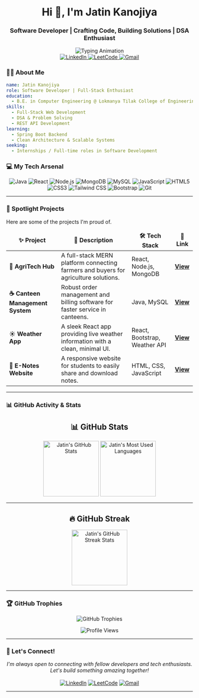 <div id="header" align="center">

  <h1 align="center">Hi 👋, I'm Jatin Kanojiya</h1>
  <h3 align="center">Software Developer | Crafting Code, Building Solutions | DSA Enthusiast</h3>
  <img src="https://readme-typing-svg.herokuapp.com?font=Fira+Code&size=22&pause=1000&color=00BFFF&width=435&lines=Aspiring+Software+Developer;Full-Stack+Enthusiast;Always+Learning+New+Things;React.js+%26+Java+Developer" alt="Typing Animation" />
</div>

<!-- Social & Profile Links -->
<div align="center">
  <a href="https://www.linkedin.com/in/jatin-kanojiya-72a11331b/" target="_blank">
    <img src="https://img.shields.io/badge/LinkedIn-0077B5?style=for-the-badge&logo=linkedin&logoColor=white" alt="LinkedIn"/>
  </a>
  <a href="https://leetcode.com/u/YOUR_LEETCODE_USERNAME/" target="_blank">
    <img src="https://img.shields.io/badge/-LeetCode-FFA116?style=for-the-badge&logo=LeetCode&logoColor=black" alt="LeetCode"/>
  </a>
  <a href="mailto:jatinkanoujiya8@gmail.com">
    <img src="https://img.shields.io/badge/Gmail-D14836?style=for-the-badge&logo=gmail&logoColor=white" alt="Gmail"/>
  </a>
</div>



### 👨‍💻 About Me

```yaml
name: Jatin Kanojiya
role: Software Developer | Full-Stack Enthusiast
education:
  - B.E. in Computer Engineering @ Lokmanya Tilak College of Engineering
skills:
  - Full-Stack Web Development
  - DSA & Problem Solving
  - REST API Development
learning:
  - Spring Boot Backend
  - Clean Architecture & Scalable Systems
seeking:
  - Internships / Full-time roles in Software Development
```

### 💻 My Tech Arsenal

<p align="center">
    <img src="https://img.shields.io/badge/Java-ED8B00?style=for-the-badge&logo=openjdk&logoColor=white" alt="Java"/>
    <img src="https://img.shields.io/badge/React-20232A?style=for-the-badge&logo=react&logoColor=61DAFB" alt="React"/>
    <img src="https://img.shields.io/badge/Node.js-339933?style=for-the-badge&logo=nodedotjs&logoColor=white" alt="Node.js"/>
    <img src="https://img.shields.io/badge/MongoDB-4EA94B?style=for-the-badge&logo=mongodb&logoColor=white" alt="MongoDB"/>
    <img src="https://img.shields.io/badge/MySQL-005C84?style=for-the-badge&logo=mysql&logoColor=white" alt="MySQL"/>
    <img src="https://img.shields.io/badge/JavaScript-F7DF1E?style=for-the-badge&logo=javascript&logoColor=black" alt="JavaScript"/>
    <img src="https://img.shields.io/badge/HTML5-E34F26?style=for-the-badge&logo=html5&logoColor=white" alt="HTML5"/>
    <img src="https://img.shields.io/badge/CSS3-1572B6?style=for-the-badge&logo=css3&logoColor=white" alt="CSS3"/>
    <img src="https://img.shields.io/badge/Tailwind_CSS-38B2AC?style=for-the-badge&logo=tailwind-css&logoColor=white" alt="Tailwind CSS"/>
    <img src="https://img.shields.io/badge/Bootstrap-563D7C?style=for-the-badge&logo=bootstrap&logoColor=white" alt="Bootstrap"/>
    <img src="https://img.shields.io/badge/Git-F05032?style=for-the-badge&logo=git&logoColor=white" alt="Git"/>
</p>

---

### 🌟 Spotlight Projects

Here are some of the projects I'm proud of.

<table>
  <thead align="center">
    <tr border: none;>
      <td><b>✨ Project</b></td>
      <td><b>📜 Description</b></td>
      <td><b>🛠️ Tech Stack</b></td>
      <td><b>🔗 Link</b></td>
    </tr>
  </thead>
  <tbody>
    <tr>
      <td><b>🌾 AgriTech Hub</b></td>
      <td>A full-stack MERN platform connecting farmers and buyers for agriculture solutions.</td>
      <td>React, Node.js, MongoDB</td>
      <td><a href="https://github.com/Jatin2004-code/AgriTech-Hub"><b>View</b></a></td>
    </tr>
    <tr>
      <td><b>☕ Canteen Management System</b></td>
      <td>Robust order management and billing software for faster service in canteens.</td>
      <td>Java, MySQL</td>
      <td><a href="https://github.com/Jatin2004-code/Canteen-Management-System"><b>View</b></a></td>
    </tr>
    <tr>
      <td><b>☀️ Weather App</b></td>
      <td>A sleek React app providing live weather information with a clean, minimal UI.</td>
      <td>React, Bootstrap, Weather API</td>
      <td><a href="https://jatin2004-code.github.io/Weather-App"/><b>View</b></a></td>
    </tr>
     <tr>
      <td><b>📝 E-Notes Website</b></td>
      <td>A responsive website for students to easily share and download notes.</td>
      <td>HTML, CSS, JavaScript</td>
      <td><a href="https://sites.google.com/view/enotez/home"><b>View</b></a></td>
    </tr>
  </tbody>
</table>


---

### 📊 GitHub Activity & Stats

<div align="center">
  <h2>📊 GitHub Stats</h2>
  <img src="https://github-readme-stats.vercel.app/api?username=Jatin2004-code&show_icons=true&theme=radical&hide_border=true&bg_color=0D1117&title_color=FF6B6B&icon_color=FF6B6B" height="150" alt="Jatin's GitHub Stats" />
  <img src="https://github-readme-stats.vercel.app/api/top-langs/?username=Jatin2004-code&layout=compact&theme=radical&hide_border=true&bg_color=0D1117&title_color=FF6B6B" height="150" alt="Jatin's Most Used Languages" />
</div>

---

<div align="center">
  <h2>🔥 GitHub Streak</h2>
  <img src="https://streak-stats.demolab.com?user=Jatin2004-code&theme=radical&hide_border=true&background=0D1117&ring=FF6B6B&fire=FF6B6B&currStreakLabel=FF6B6B" height="150" alt="Jatin's GitHub Streak Stats" />
</div>

---


### 🏆 GitHub Trophies

<p align="center">
  <img src="https://github-profile-trophy.vercel.app/?username=Jatin2004-code&theme=tokyonight&no-frame=true&no-bg=true&margin-w=15&margin-h=15" alt="GitHub Trophies"/>
</p>

<p align="center">
  <img src="https://komarev.com/ghpvc/?username=Jatin2004-code&label=Profile%20Views&color=0e75b6&style=flat" alt="Profile Views"/>
</p>

---

### 🤝 Let's Connect!

<p align="center">
  <em>I'm always open to connecting with fellow developers and tech enthusiasts. Let's build something amazing together!</em>
  <br><br>
  <a href="https://www.linkedin.com/in/jatin-kanojiya-72a11331b/" target="_blank"><img src="https://img.shields.io/badge/LinkedIn-0077B5?style=for-the-badge&logo=linkedin&logoColor=white" alt="LinkedIn"/></a>
  <a href="https://leetcode.com/u/javadev_jatin/" target="_blank"><img src="https://img.shields.io/badge/-LeetCode-FFA116?style=for-the-badge&logo=LeetCode&logoColor=black" alt="LeetCode"/></a>
  <a href="mailto:jatinkanoujiya8@gmail.com"><img src="https://img.shields.io/badge/Gmail-D14836?style=for-the-badge&logo=gmail&logoColor=white" alt="Gmail"/></a>
</p>

---
